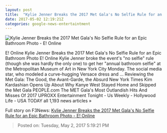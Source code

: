 ```yaml
---
layout: post
title:  "Kylie Jenner Breaks the 2017 Met Gala's No Selfie Rule for an Epic Bathroom Photo - E! Online"
date: 2017-05-02 12:19:21Z
categories: google-news-entertaintment
---
```


![Kylie Jenner Breaks the 2017 Met Gala's No Selfie Rule for an Epic Bathroom Photo - E! Online](http://akns-images.eonline.com/eol_images/Entire_Site/201742/rs_600x600-170502051128-600.met-gala-selfie-kylie-jenner.5217.jpg?downsize=450:*&crop=450:350;left,top)

E! Online Kylie Jenner Breaks the 2017 Met Gala's No Selfie Rule for an Epic Bathroom Photo E! Online Kylie Jenner broke the event's "no selfie" rule (though she was hardly the only one) to get her "annual bathroom selfie" at the Metropolitan Museum of Art in New York City Monday. The social media star, who modeled a curve-hugging Versace dress and ... Reviewing the Met Gala: The Good, the Avant-Garde, the Absurd New York Times Kim Kardashian Opens Up About Why Kanye West Stayed Home and Skipped the Met Gala PEOPLE.com The MET Gala's Most Outlandish Hits And Misses Of 2017 UPROXX Entertainment Tonight - Us Weekly - Hollywood Life - USA TODAY all 1,193 news articles »


Full story on F3News: [Kylie Jenner Breaks the 2017 Met Gala's No Selfie Rule for an Epic Bathroom Photo - E! Online](http://www.f3nws.com/n/hMaPCB)

> Posted on: Tuesday, May 2, 2017 5:19:21 PM
